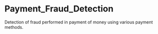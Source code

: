 # Payment_Fraud_Detection
Detection of fraud performed in payment of money using various payment methods.

